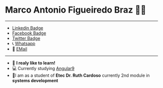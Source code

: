 

<!--
### Hi there 👋
**devMarcoAntonio/devMarcoAntonio** is a ✨ _special_ ✨ repository because its `README.md` (this file) appears on your GitHub profile.

Here are some ideas to get you started:

- 🔭 I’m currently working on ...
- 🌱 I’m currently learning ...
- 👯 I’m looking to collaborate on ...
- 🤔 I’m looking for help with ...
- 💬 Ask me about ...
- 📫 How to reach me: ...
- 😄 Pronouns: ...
- ⚡ Fun fact: ...
-->

# Marco Antonio Figueiredo Braz :man_technologist:

___

- [Linkedin Badge](https://www.linkedin.com/in/marco-antonio-figueiredo-braz-11ba1131/)
- [Facebook Badge](https://www.facebook.com/figueiredobraz)
- [Twitter Badge](https://twitter.com/MarcoAn71036929)
- 📞 [Whatsapp](tel:+5513996062918)
- 📧 [EMail](emailto:marcoantoniobraz@hotmail.com)

___

- 📖 **I realy like to learn!**
- 💻 Currently studying [Angular9](https://www.udemy.com/)
- 🏫I am as a student of **Etec Dr. Ruth Cardoso** currently 2nd module in **systems development** 
